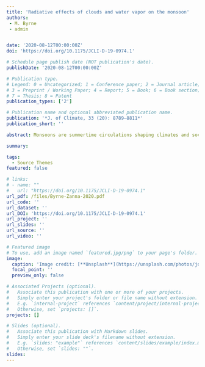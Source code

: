```yaml
---
title: 'Radiative effects of clouds and water vapor on the monsoon'
authors:
 - M. Byrne
 - admin


date: '2020-08-12T00:00:00Z'
doi: 'https://doi.org/10.1175/JCLI-D-19-0974.1'

# Schedule page publish date (NOT publication's date).
publishDate: '2020-08-12T00:00:00Z'

# Publication type.
# Legend: 0 = Uncategorized; 1 = Conference paper; 2 = Journal article;
# 3 = Preprint / Working Paper; 4 = Report; 5 = Book; 6 = Book section;
# 7 = Thesis; 8 = Patent
publication_types: ['2']

# Publication name and optional abbreviated publication name.
publication: '*J. of Climate, 33 (20): 8789–8811*'
publication_short: ''

abstract: Monsoons are summertime circulations shaping climates and societies across the tropics and subtropics. Here the radiative effects controlling an axisymmetric monsoon and its response to climate change are investigated using aquaplanet simulations. The influences of clouds, water vapor, and CO2 on the axisymmetric monsoon are decomposed using the radiation-locking technique. Seasonal variations in clouds and water vapor strongly modulate the axisymmetric monsoon, reducing net precipitation by approximately half. Warming and moistening of the axisymmetric monsoon by seasonal longwave cloud and water vapor effects are counteracted by a strong shortwave cloud effect. The shortwave cloud effect also expedites onset of the axisymmetric monsoon by approximately two weeks, whereas longwave cloud and water vapor effects delay onset. A conceptual model relates the timing of monsoon onset to the efficiency of surface cooling. In climate change simulations CO2 forcing and the water vapor feedback have similar influences on the axisymmetric monsoon, warming the surface and moistening the region. In contrast, clouds have a negligible effect on surface temperature yet dominate the monsoon circulation response. A new perspective for understanding how cloud radiative effects shape the monsoon circulation response to climate change is introduced. The radiation-locking simulations and analyses advance understanding of how radiative processes influence an axisymmetric monsoon, and establish a framework for interpreting monsoon–radiation coupling in observations, in state-of-the-art models, and in different climate states.

summary: 

tags:
  - Source Themes
featured: false

# links:
# - name: ""
#   url: "https://doi.org/10.1175/JCLI-D-19-0974.1"
url_pdf: /files/Byrne-Zanna-2020.pdf
url_code: ''
url_dataset: ''
url_DOI: 'https://doi.org/10.1175/JCLI-D-19-0974.1'
url_project: ''
url_slides: ''
url_source: ''
url_video: ''

# Featured image
# To use, add an image named `featured.jpg/png` to your page's folder.
image:
  caption: 'Image credit: [**Unsplash**](https://unsplash.com/photos/jdD8gXaTZsc)'
  focal_point: ''
  preview_only: false

# Associated Projects (optional).
#   Associate this publication with one or more of your projects.
#   Simply enter your project's folder or file name without extension.
#   E.g. `internal-project` references `content/project/internal-project/index.md`.
#   Otherwise, set `projects: []`.
projects: []

# Slides (optional).
#   Associate this publication with Markdown slides.
#   Simply enter your slide deck's filename without extension.
#   E.g. `slides: "example"` references `content/slides/example/index.md`.
#   Otherwise, set `slides: ""`.
slides:
---
```

